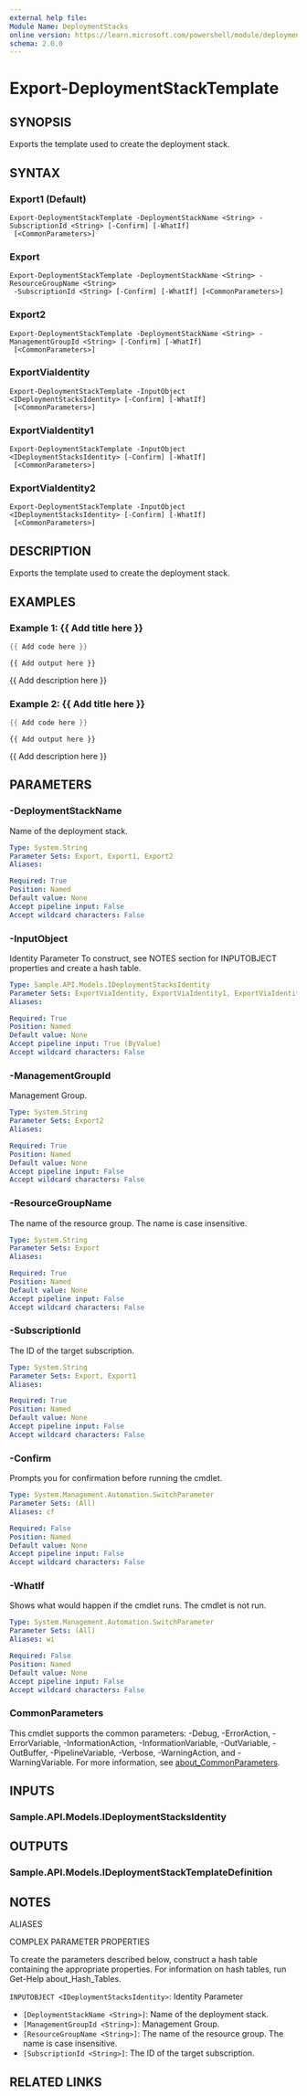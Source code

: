 ```yaml
---
external help file:
Module Name: DeploymentStacks
online version: https://learn.microsoft.com/powershell/module/deploymentstacks/export-deploymentstacktemplate
schema: 2.0.0
---
```


# Export-DeploymentStackTemplate

## SYNOPSIS
Exports the template used to create the deployment stack.

## SYNTAX

### Export1 (Default)
```
Export-DeploymentStackTemplate -DeploymentStackName <String> -SubscriptionId <String> [-Confirm] [-WhatIf]
 [<CommonParameters>]
```

### Export
```
Export-DeploymentStackTemplate -DeploymentStackName <String> -ResourceGroupName <String>
 -SubscriptionId <String> [-Confirm] [-WhatIf] [<CommonParameters>]
```

### Export2
```
Export-DeploymentStackTemplate -DeploymentStackName <String> -ManagementGroupId <String> [-Confirm] [-WhatIf]
 [<CommonParameters>]
```

### ExportViaIdentity
```
Export-DeploymentStackTemplate -InputObject <IDeploymentStacksIdentity> [-Confirm] [-WhatIf]
 [<CommonParameters>]
```

### ExportViaIdentity1
```
Export-DeploymentStackTemplate -InputObject <IDeploymentStacksIdentity> [-Confirm] [-WhatIf]
 [<CommonParameters>]
```

### ExportViaIdentity2
```
Export-DeploymentStackTemplate -InputObject <IDeploymentStacksIdentity> [-Confirm] [-WhatIf]
 [<CommonParameters>]
```

## DESCRIPTION
Exports the template used to create the deployment stack.

## EXAMPLES

### Example 1: {{ Add title here }}
```powershell
{{ Add code here }}
```

```output
{{ Add output here }}
```

{{ Add description here }}

### Example 2: {{ Add title here }}
```powershell
{{ Add code here }}
```

```output
{{ Add output here }}
```

{{ Add description here }}

## PARAMETERS

### -DeploymentStackName
Name of the deployment stack.

```yaml
Type: System.String
Parameter Sets: Export, Export1, Export2
Aliases:

Required: True
Position: Named
Default value: None
Accept pipeline input: False
Accept wildcard characters: False
```

### -InputObject
Identity Parameter
To construct, see NOTES section for INPUTOBJECT properties and create a hash table.

```yaml
Type: Sample.API.Models.IDeploymentStacksIdentity
Parameter Sets: ExportViaIdentity, ExportViaIdentity1, ExportViaIdentity2
Aliases:

Required: True
Position: Named
Default value: None
Accept pipeline input: True (ByValue)
Accept wildcard characters: False
```

### -ManagementGroupId
Management Group.

```yaml
Type: System.String
Parameter Sets: Export2
Aliases:

Required: True
Position: Named
Default value: None
Accept pipeline input: False
Accept wildcard characters: False
```

### -ResourceGroupName
The name of the resource group.
The name is case insensitive.

```yaml
Type: System.String
Parameter Sets: Export
Aliases:

Required: True
Position: Named
Default value: None
Accept pipeline input: False
Accept wildcard characters: False
```

### -SubscriptionId
The ID of the target subscription.

```yaml
Type: System.String
Parameter Sets: Export, Export1
Aliases:

Required: True
Position: Named
Default value: None
Accept pipeline input: False
Accept wildcard characters: False
```

### -Confirm
Prompts you for confirmation before running the cmdlet.

```yaml
Type: System.Management.Automation.SwitchParameter
Parameter Sets: (All)
Aliases: cf

Required: False
Position: Named
Default value: None
Accept pipeline input: False
Accept wildcard characters: False
```

### -WhatIf
Shows what would happen if the cmdlet runs.
The cmdlet is not run.

```yaml
Type: System.Management.Automation.SwitchParameter
Parameter Sets: (All)
Aliases: wi

Required: False
Position: Named
Default value: None
Accept pipeline input: False
Accept wildcard characters: False
```

### CommonParameters
This cmdlet supports the common parameters: -Debug, -ErrorAction, -ErrorVariable, -InformationAction, -InformationVariable, -OutVariable, -OutBuffer, -PipelineVariable, -Verbose, -WarningAction, and -WarningVariable. For more information, see [about_CommonParameters](http://go.microsoft.com/fwlink/?LinkID=113216).

## INPUTS

### Sample.API.Models.IDeploymentStacksIdentity

## OUTPUTS

### Sample.API.Models.IDeploymentStackTemplateDefinition

## NOTES

ALIASES

COMPLEX PARAMETER PROPERTIES

To create the parameters described below, construct a hash table containing the appropriate properties. For information on hash tables, run Get-Help about_Hash_Tables.


`INPUTOBJECT <IDeploymentStacksIdentity>`: Identity Parameter
  - `[DeploymentStackName <String>]`: Name of the deployment stack.
  - `[ManagementGroupId <String>]`: Management Group.
  - `[ResourceGroupName <String>]`: The name of the resource group. The name is case insensitive.
  - `[SubscriptionId <String>]`: The ID of the target subscription.

## RELATED LINKS

